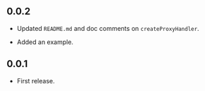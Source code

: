 ## 0.0.2

* Updated `README.md` and doc comments on `createProxyHandler`.

* Added an example.

## 0.0.1

* First release.
